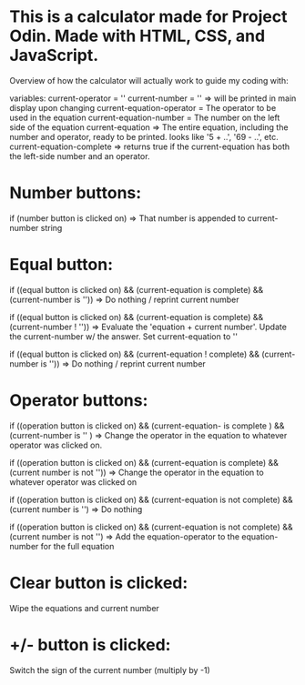 # This is a calculator made for Project Odin. Made with HTML, CSS, and JavaScript.

Overview of how the calculator will actually work to guide my coding with:

variables: 
current-operator = ''
current-number = '' => will be printed in main display upon changing
current-equation-operator = The operator to be used in the equation
current-equation-number = The number on the left side of the equation
current-equation => The entire equation, including the number and operator, ready to be printed. looks like '5 + ..', '69 - ..', etc.
current-equation-complete => returns true if the current-equation has both the left-side number and an operator.

# Number buttons:
if (number button is clicked on) => That number is appended to current-number string

# Equal button:
if ((equal button is clicked on) && (current-equation is complete) && (current-number is '')) => Do nothing / reprint current number

if ((equal button is clicked on) && (current-equation is complete) && (current-number ! '')) => Evaluate the 'equation + current number'. Update the current-number w/ the answer. Set current-equation to ''

if ((equal button is clicked on) && (current-equation ! complete) && (current-number is '')) => Do nothing / reprint current number

# Operator buttons:
if ((operation button is clicked on) && (current-equation- is complete ) && (current-number is '' ) => Change the operator in the equation to whatever operator was clicked on.

if ((operation button is clicked on) && (current-equation is complete) && (current number is not '')) => Change the operator in the equation to whatever operator was clicked on

if ((operation button is clicked on) && (current-equation is not complete) && (current number is '') => Do nothing

if ((operation button is clicked on) && (current-equation is not complete) && (current number is not '') => Add the equation-operator to the equation-number for the full equation

# Clear button is clicked:
Wipe the equations and current number

# +/- button is clicked:
Switch the sign of the current number (multiply by -1)
